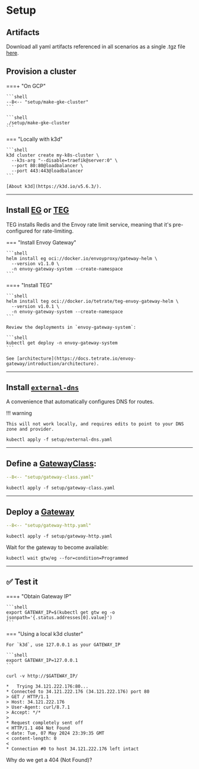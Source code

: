 # Setup

## Artifacts

Download all yaml artifacts referenced in all scenarios as a single .tgz file [here](artifacts.tgz).

## Provision a cluster

===+ "On GCP"

    ```shell
    --8<-- "setup/make-gke-cluster"
    ```

    ```shell
    ./setup/make-gke-cluster
    ```

=== "Locally with k3d"

    ```shell
    k3d cluster create my-k8s-cluster \
      --k3s-arg "--disable=traefik@server:0" \
      --port 80:80@loadbalancer \
      --port 443:443@loadbalancer
    ```

    [About k3d](https://k3d.io/v5.6.3/).

---

## Install [EG](https://gateway.envoyproxy.io/) or [TEG](https://docs.tetrate.io/envoy-gateway/)

TEG installs Redis and the Envoy rate limit service, meaning that it's pre-configured for rate-limiting.

=== "Install Envoy Gateway"

    ```shell
    helm install eg oci://docker.io/envoyproxy/gateway-helm \
      --version v1.1.0 \
      -n envoy-gateway-system --create-namespace
    ```

===+ "Install TEG"

    ```shell
    helm install teg oci://docker.io/tetrate/teg-envoy-gateway-helm \
      --version v1.0.1 \
      -n envoy-gateway-system --create-namespace
    ```

    Review the deployments in `envoy-gateway-system`:

    ```shell
    kubectl get deploy -n envoy-gateway-system
    ```

    See [architecture](https://docs.tetrate.io/envoy-gateway/introduction/architecture).

---

## Install [`external-dns`](https://kubernetes-sigs.github.io/external-dns/)

A convenience that automatically configures DNS for routes.

!!! warning

    This will not work locally, and requires edits to point to your DNS zone and provider.

```shell
kubectl apply -f setup/external-dns.yaml
```

---

## Define a [GatewayClass](https://gateway-api.sigs.k8s.io/api-types/gatewayclass/):

```yaml linenums="1"
--8<-- "setup/gateway-class.yaml"
```

```shell
kubectl apply -f setup/gateway-class.yaml
```

---

## Deploy a [Gateway](https://gateway-api.sigs.k8s.io/api-types/gateway/)

```yaml linenums="1"
--8<-- "setup/gateway-http.yaml"
```

```shell
kubectl apply -f setup/gateway-http.yaml
```

Wait for the gateway to become available:

```shell
kubectl wait gtw/eg --for=condition=Programmed
```

---

## :white_check_mark: Test it

===+ "Obtain Gateway IP"

    ```shell
    export GATEWAY_IP=$(kubectl get gtw eg -o jsonpath='{.status.addresses[0].value}')
    ```

=== "Using a local k3d cluster"

    For `k3d`, use 127.0.0.1 as your GATEWAY_IP

    ```shell
    export GATEWAY_IP=127.0.0.1
    ```

```shell
curl -v http://$GATEWAY_IP/
```

```console linenums="1" hl_lines="9"
*   Trying 34.121.222.176:80...
* Connected to 34.121.222.176 (34.121.222.176) port 80
> GET / HTTP/1.1
> Host: 34.121.222.176
> User-Agent: curl/8.7.1
> Accept: */*
>
* Request completely sent off
< HTTP/1.1 404 Not Found
< date: Tue, 07 May 2024 23:39:35 GMT
< content-length: 0
<
* Connection #0 to host 34.121.222.176 left intact
```

Why do we get a 404 (Not Found)?
